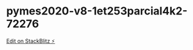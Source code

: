 # pymes2020-v8-1et253parcial4k2-72276

[Edit on StackBlitz ⚡️](https://stackblitz.com/edit/pymes2020-v8-1et253parcial4k2-72276)